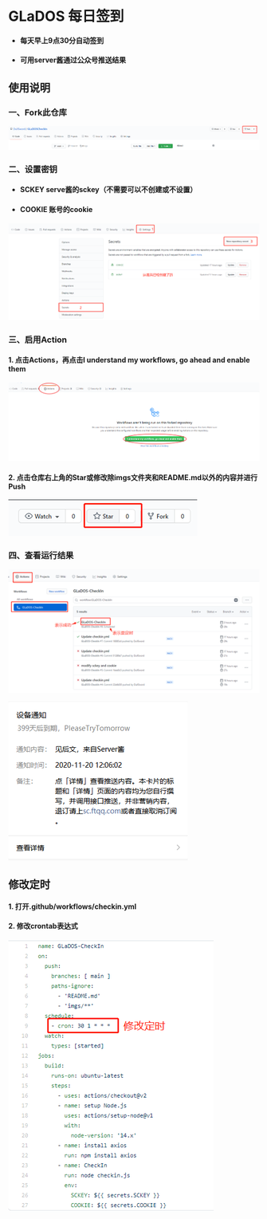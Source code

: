 # GLaDOS 每日签到

* #### 每天早上9点30分自动签到
* #### 可用server酱通过公众号推送结果

## 使用说明

### 一、Fork此仓库

![fork](imgs/fork.jpg)

### 二、设置密钥
* #### SCKEY serve酱的sckey（不需要可以不创建或不设置）

* #### COOKIE 账号的cookie

![secrets](imgs/secrets.png)

### 三、启用Action
#### 1. 点击Actions，再点击I understand my workflows, go ahead and enable them

![enableAction](imgs/enableAction.png)

#### 2. 点击仓库右上角的Star或修改除imgs文件夹和README.md以外的内容并进行Push

![star](imgs/star.jpg)

### 四、查看运行结果

![runResult](imgs/runResult.png)

![server](imgs/server.jpg)

## 修改定时
#### 1. 打开.github/workflows/checkin.yml
#### 2. 修改crontab表达式
![modifySchedule](imgs/modifySchedule.png)


